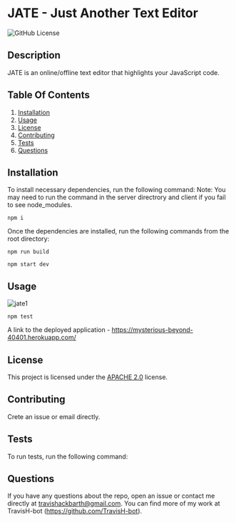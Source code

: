 # JATE - Just Another Text Editor

![GitHub License](https://img.shields.io/badge/license-Apache%202.0-blue.svg)

## Description

JATE is an online/offline text editor that highlights your JavaScript code.

## Table Of Contents

1. [Installation](#installation)
2. [Usage](#usage)
3. [License](#license)
4. [Contributing](#contributing)
5. [Tests](#tests)
6. [Questions](#questions)

## Installation

To install necessary dependencies, run the following command:
Note: You may need to run the command in the server directrory and client if you fail to see node_modules.

```
npm i
```

Once the dependencies are installed, run the following commands from the root directory:

```
npm run build
```

```
npm start dev
```


## Usage

![jate1](https://user-images.githubusercontent.com/79767820/230743647-7d023354-283a-4c7f-952d-e782f3cfd239.png)

```
npm test
```

A link to the deployed application - https://mysterious-beyond-40401.herokuapp.com/

## License

This project is licensed under the [APACHE 2.0](https://choosealicense.com/licenses/apache-2.0/) license.

## Contributing

Crete an issue or email directly.

## Tests

To run tests, run the following command:

## Questions

If you have any questions about the repo, open an issue or contact me directly at travishackbarth@gmail.com. You can find more of my work at TravisH-bot (https://github.com/TravisH-bot).
